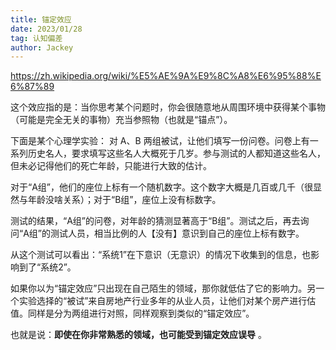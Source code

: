 ```yaml
---
title: 锚定效应
date: 2023/01/28
tag: 认知偏差
author: Jackey
---
```


https://zh.wikipedia.org/wiki/%E5%AE%9A%E9%8C%A8%E6%95%88%E6%87%89

这个效应指的是：当你思考某个问题时，你会很随意地从周围环境中获得某个事物（可能是完全无关的事物）充当参照物（也就是“锚点”）。

下面是某个心理学实验：
对 A、B 两组被试，让他们填写一份问卷。问卷上有一系列历史名人，要求填写这些名人大概死于几岁。参与测试的人都知道这些名人，但未必记得他们的死亡年龄，只能进行大致的估计。

对于“A组”，他们的座位上标有一个随机数字。这个数字大概是几百或几千（很显然与年龄没啥关系）；对于“B组”，座位上没有标数字。

测试的结果，“A组”的问卷，对年龄的猜测显著高于“B组”。测试之后，再去询问“A组”的测试人员，相当比例的人【没有】意识到自己的座位上标有数字。

从这个测试可以看出：“系统1”在下意识（无意识）的情况下收集到的信息，也影响到了“系统2”。

如果你以为“锚定效应”只出现在自己陌生的领域，那你就低估了它的影响力。另一个实验选择的“被试”来自房地产行业多年的从业人员，让他们对某个房产进行估值。同样是分为两组进行对照，同样观察到类似的“锚定效应”。

也就是说：**即使在你非常熟悉的领域，也可能受到锚定效应误导** 。